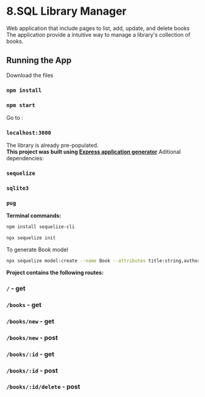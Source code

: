 # 8.SQL Library Manager
 Web application that include pages to list, add, update, and delete books <br/>
 The application  provide a  intuitive way to manage a library's collection of books.<br/>

## Running the App
Download the files
### `npm install`
### `npm start`
Go to :
### `localhost:3000`
The library is already pre-populated.<br/>
**This project was built using [Express application generator](https://expressjs.com/en/starter/generator.html)**
Aditional dependencies: <br>

### `sequelize`
### `sqlite3`
### `pug`

**Terminal commands:**

```bash
npm install sequelize-cli
```
```bash
npx sequelize init
```
To generate Book model<br/>
```bash
npx sequelize model:create --name Book --attributes title:string,author:string,genre:string,year:integer
```

**Project contains the following routes:**
### `/` - get
### `/books` - get
### `/books/new` - get
### `/books/new` - post
### `/books/:id` - get
### `/books/:id` - post
### `/books/:id/delete` - post